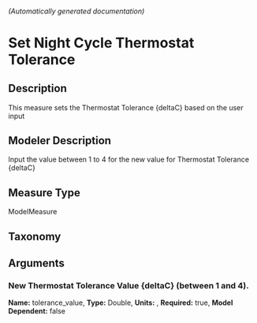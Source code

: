 

###### (Automatically generated documentation)

# Set Night Cycle Thermostat Tolerance

## Description
This measure sets the Thermostat Tolerance {deltaC} based on the user input

## Modeler Description
Input the value between 1 to 4 for the new value for Thermostat Tolerance {deltaC}

## Measure Type
ModelMeasure

## Taxonomy


## Arguments


### New Thermostat Tolerance Value {deltaC} (between 1 and 4).

**Name:** tolerance_value,
**Type:** Double,
**Units:** ,
**Required:** true,
**Model Dependent:** false




